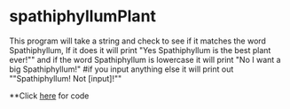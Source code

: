 # spathiphyllumPlant
This program will take a string and check to see if it matches the word Spathiphyllum, If it does it will print "Yes Spathiphyllum is the best plant ever!"" and if the word Spathiphyllum is lowercase it will print "No I want a big Spathiphyllum!" #if you input anything else it will print out ""Spathiphyllum! Not [input]!""


**Click [here]() for code
